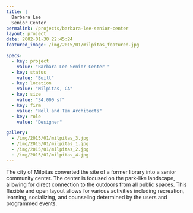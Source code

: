 ```yaml
---
title: |
  Barbara Lee 
  Senior Center
permalink: /projects/barbara-lee-senior-center
layout: project
date: 2002-01-30 22:45:24
featured_image: /img/2015/01/milpitas_featured.jpg

specs:
  - key: project
    value: "Barbara Lee Senior Center "
  - key: status
    value: "Built"
  - key: location
    value: "Milpitas, CA"
  - key: size
    value: "34,000 sf"
  - key: firm
    value: "Noll and Tam Architects"
  - key: role
    value: "Designer"

gallery:
  - /img/2015/01/milpitas_3.jpg
  - /img/2015/01/milpitas_1.jpg
  - /img/2015/01/milpitas_2.jpg
  - /img/2015/01/milpitas_4.jpg
---
```


The city of Milpitas converted the site of a former library into a senior community center. The center is focused on the park-like landscape, allowing for direct connection to the outdoors from all public spaces.  This flexible and open layout allows for various activities including recreation, learning, socializing, and counseling determined by the users and programmed events.
